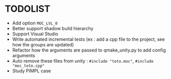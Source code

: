 # TODOLIST

- Add option `MOC_LVL_0`
- Better support shadow build hierarchy
- Support Visual Studio
- Write automated incremental tests (ex : add a cpp file to the project, see how the groups are updated)
- Refactor how the arguments are passed to qmake_unity.py to add config arguments
- Auto remove these files from unity : `#include "toto.moc"`, `#include "moc_toto.cpp"`
- Study PIMPL case
